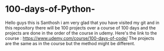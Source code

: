# 100-days-of-Python-
Hello guys this is Santhosh i am very glad that you have visited my git and in this repository there will be 100 projects over a course of 100 days and the projects are done in the order of the course in udemy.
Here's the link to the course : https://www.udemy.com/course/100-days-of-code/
The projects are the same as in the course but the method might be different.
